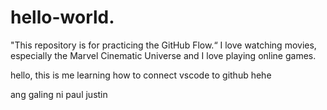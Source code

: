 # hello-world.
"This repository is for practicing the GitHub Flow.“
I love watching movies, especially the Marvel Cinematic Universe and I love playing online games.


hello, this is me learning how to connect vscode to github hehe


ang galing ni paul justin
